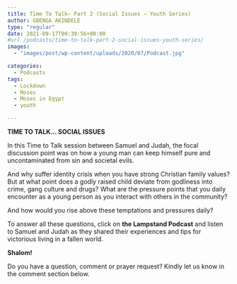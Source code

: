 ```yaml
---
title: Time To Talk– Part 2 (Social Issues – Youth Series)
author: GBENGA AKINDELE
type: "regular"
date: 2021-09-17T00:39:56+00:00
#url /podcasts/time-to-talk-part-2-social-issues-youth-series/
images: 
  - "images/post/wp-content/uploads/2020/07/Podcast.jpg"

categories:
  - Podcasts
tags:
  - Lockdown
  - Moses
  - Moses in Egypt
  - youth

---
```

**TIME TO TALK… SOCIAL ISSUES**

In this Time to Talk session between Samuel and Judah, the focal discussion point was on how a young man can keep himself pure and uncontaminated from sin and societal evils.

And why suffer identity crisis when you have strong Christian family values? But at what point does a godly raised child deviate from godliness into crime, gang culture and drugs? What are the pressure points that you daily encounter as a young person as you interact with others in the community?

And how would you rise above these temptations and pressures daily?

To answer all these questions, click on **the Lampstand Podcast** and listen to Samuel and Judah as they shared their experiences and tips for victorious living in a fallen world.

**Shalom!**



Do you have a question, comment or prayer request? Kindly let us know in the comment section below.